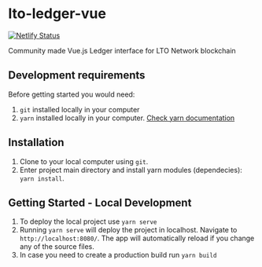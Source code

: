 # lto-ledger-vue

[![Netlify Status](https://api.netlify.com/api/v1/badges/9747b4cf-1d96-4576-9408-dc147505ce8a/deploy-status)](https://app.netlify.com/sites/lto-testnet-ledger-beta/deploys)

Community made Vue.js Ledger interface for LTO Network blockchain


## Development requirements

Before getting started you would need:
1. `git` installed locally in your computer
1. `yarn` installed locally in your computer.  [Check yarn documentation](https://yarnpkg.com/en/docs/install#debian-stable)

## Installation

1. Clone to your local computer using `git`.
1. Enter project main directory and install yarn modules (dependecies): `yarn install`.

## Getting Started - Local Development

1. To deploy the local project use `yarn serve`
1. Running `yarn serve` will deploy the project in localhost. Navigate to `http://localhost:8080/`. The app will automatically reload if you change any of the source files.
1. In case you need to create a production build run `yarn build`